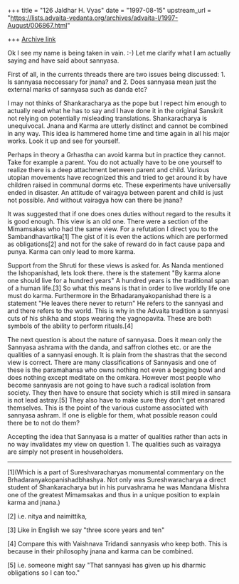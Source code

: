 +++
title = "126 Jaldhar H. Vyas"
date = "1997-08-15"
upstream_url = "https://lists.advaita-vedanta.org/archives/advaita-l/1997-August/006867.html"

+++
[Archive link](https://lists.advaita-vedanta.org/archives/advaita-l/1997-August/006867.html)

Ok I see my name is being taken in vain. :-)  Let me clarify what I am
actually saying and have said about sannyasa.

First of all, in the currents threads there are two issues being
discussed: 1. Is sannyasa neccessary for jnana? and 2.  Does sannyasa mean
just the external marks of sannyasa such as danda etc?

I may not thinks of Shankaracharya as the pope but I repect him enough to
actually read what he has to say and I have done it in the original
Sanskrit not relying on potentially misleading translations.
Shankaracharya is unequivocal.  Jnana and Karma are utterly distinct and
cannot be combined in any way.  This idea is hammered home time and time
again in all his major works.  Look it up and see for yourself.

Perhaps in theory a Grhastha can avoid karma but in practice they cannot.
Take for example a parent.  You do not actually have to be one yourself to
realize there is a deep attachment between parent and child.  Various
utopian movements have recognized this and tried to get around it by have
children raised in communal dorms etc.  These experiments have universally
ended in disaster.  An attitude of vairagya between parent and child is
just not possible.  And without vairagya how can there be jnana?

It was suggested that if one does ones duties without regard to the
results it is good enough.  This view is an old one.  There were a section
of the Mimamsakas who had the same view.  For a refutation I direct you to
the Sambandhavartika[1]  The gist of it is even the actions which are
performed as obligations[2] and not for the sake of reward do in fact
cause papa and punya.  Karma can only lead to more karma.

Support from the Shruti for these views is asked for.  As Nanda mentioned
the Ishopanishad, lets look there.  there is the statement "By karma alone
one should live for a hundred years"  A hundred years is the traditional
span of a human life.[3] So what this means is that in order to live
worldly life one must do karma.  Furthermore in the Brhadaranyakopanishad
there is a statement "He leaves there never to return"  He refers to the
sannyasi and and there refers to the world.  This is why in the Advaita
tradition a sannyasi cuts of his shikha and stops wearing the yagnopavita.
These are both symbols of the ability to perform rituals.[4]

The next question is about the nature of sannyasa.  Does it mean only the
Sannyasa ashrama with the danda, and saffron clothes etc. or are the
qualities of a sannyasi enough.  It is plain from the shastras that the
second view is correct.  There are many classifications of Sannyasis and
one of these is the paramahansa who owns nothing not even a begging bowl
and does nothing except meditate on the omkara.  However most people who
become sannyasis are not going to have such a radical isolation from
society.  They then have to ensure that society which is still mired in
sansara is not lead astray.[5] They also have to make sure they don't get
ensnared themselves.  This is the point of the various custome associated
with sannyasa ashram.  If one is eligble for them, what possible reason
could there be to not do them?

Accepting the idea that Sannyasa is a matter of qualities rather than acts
in no way invalidates my view on question 1.  The qualities such as
vairagya are simply not present in householders.

-----
[1](Which is a part of Sureshvaracharyas monumental commentary on the
Brhadaranyakopanishadbhashya.  Not only was Sureshwaracharya a direct
student of Shankaracharya but in his purvashrama he was Mandana Mishra one
of the greatest Mimamsakas and thus in a unique position to explain karma
and jnana.)

[2] i.e. nitya and naimittika,

[3] Like in English we say "three score years and ten"

[4] Compare this with Vaishnava Tridandi sannyasis who keep both.  This is
because in their philosophy jnana and karma can be combined.

[5] i.e. someone might say "That sannyasi has given up his dharmic
obligations so I can too."


